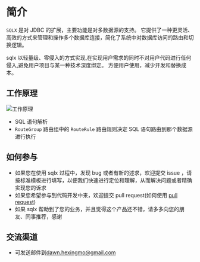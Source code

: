 
# 简介

`SQLX` 是对 JDBC 的扩展，主要功能是对多数据源的支持。
它提供了一种更灵活、高效的方式来管理和操作多个数据库连接，简化了系统中对数据库访问的路由和切换逻辑。

sqlx 以轻量级、零侵入的方式实现,在实现用户需求的同时不对用户代码进行任何侵入,避免用户项目与某一种技术深度绑定。
方便用户使用，减少开发和替换成本。

## 工作原理

![工作原理](./assets/working-principle.png)

- SQL 语句解析
- `RouteGroup` 路由组中的 `RouteRule` 路由规则决定 SQL 语句路由到那个数据源进行执行


## 如何参与
- 如果您在使用 sqlx 过程中，发现 bug 或者有新的述求，欢迎提交 issue ，请按标准模板进行填写，以便我们快速进行定位和理解，从而解决问题或者精确实现您的诉求
- 如果您希望参与到代码开发中来，欢迎提交 pull request(如何使用 [pull request](https://help.github.com/articles/using-pull-requests))
- 如果 sqlx 帮助到了您的业务，并且觉得这个产品还不错，请多多向您的朋友、同事推荐，感谢

## 交流渠道

- 可发送邮件到[dawn.hexingmo@gmail.com](mailto:dawn.hexingmo@gmail.com)


